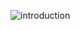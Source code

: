 ![introduction](https://user-images.githubusercontent.com/51408298/142723926-3e04f35d-3753-4f48-a1d7-937558e6a3ba.png)
